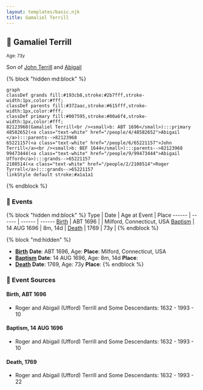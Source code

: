 ```yaml
---
layout: templates/basic.njk
title: Gamaliel Terrill
---
```

## 🔵 Gamaliel Terrill
<small>Age: 73y</small>

Son of [John Terrill](/people/6/65221157) and [Abigail ](/people/4/48582652)

{% block "hidden md:block" %}
```mermaid
graph
classDef grands fill:#193cb8,stroke:#2b7fff,stroke-width:1px,color:#fff;
classDef parents fill:#372aac,stroke:#615fff,stroke-width:1px,color:#fff;
classDef primary fill:#007595,stroke:#00a6f4,stroke-width:1px,color:#fff;
82123968(Gamaliel Terrill<br /><small>b: ABT 1696</small>):::primary
48582652(<a class="text-white" href="/people/4/48582652">Abigail </a>):::parents-->82123968
65221157(<a class="text-white" href="/people/6/65221157">John Terrill</a><br /><small>b: BEF 1644</small>):::parents-->82123968
99473444(<a class="text-white" href="/people/9/99473444">Abigail Ufford</a>):::grands-->65221157
2108514(<a class="text-white" href="/people/2/2108514">Roger Tyrrell</a>):::grands-->65221157
linkStyle default stroke:#a1a1a1
```
{% endblock %}

### 📆 Events

{% block "hidden md:block" %}
Type | Date | Age at Event | Place
------ | ------ | ------ | ------
[Birth](#event-event-2) | ABT 1696 |  | Milford, Connecticut, USA
[Baptism](#event-event-0) | 14 AUG 1696 | 8m, 14d |
[Death](#event-event-4) | 1769 | 73y |
{% endblock %}

{% block "md:hidden" %}
- **[Birth](#event-event-2)**
**Date**: ABT 1696, Age:
**Place**: Milford, Connecticut, USA
- **[Baptism](#event-event-0)**
**Date**: 14 AUG 1696, Age: 8m, 14d
**Place**:
- **[Death](#event-event-4)**
**Date**: 1769, Age: 73y
**Place**:
{% endblock %}

### 📰 Event Sources

#### <a id="event-event-2"></a> Birth, ABT 1696
* Roger and Abigail (Ufford) Terrill and Some Descendants: 1632 - 1993  - 10

#### <a id="event-event-0"></a> Baptism, 14 AUG 1696
* Roger and Abigail (Ufford) Terrill and Some Descendants: 1632 - 1993  - 10

#### <a id="event-event-4"></a> Death, 1769
* Roger and Abigail (Ufford) Terrill and Some Descendants: 1632 - 1993  - 22
